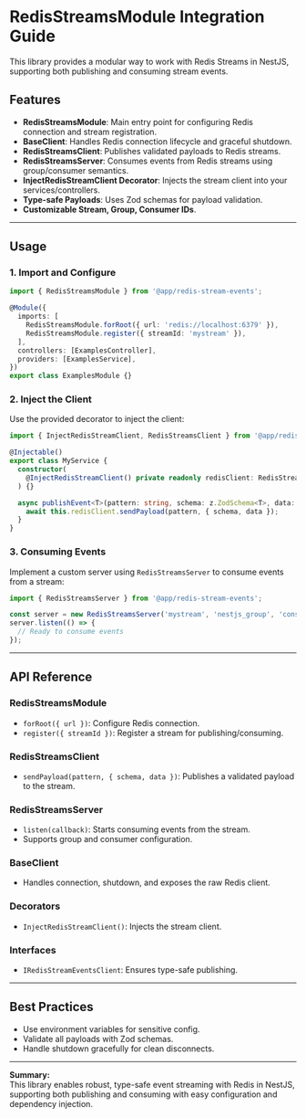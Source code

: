 
# RedisStreamsModule Integration Guide

This library provides a modular way to work with Redis Streams in NestJS, supporting both publishing and consuming stream events.

## Features

- **RedisStreamsModule**: Main entry point for configuring Redis connection and stream registration.
- **BaseClient**: Handles Redis connection lifecycle and graceful shutdown.
- **RedisStreamsClient**: Publishes validated payloads to Redis streams.
- **RedisStreamsServer**: Consumes events from Redis streams using group/consumer semantics.
- **InjectRedisStreamClient Decorator**: Injects the stream client into your services/controllers.
- **Type-safe Payloads**: Uses Zod schemas for payload validation.
- **Customizable Stream, Group, Consumer IDs**.

---

## Usage

### 1. Import and Configure

```typescript
import { RedisStreamsModule } from '@app/redis-stream-events';

@Module({
  imports: [
    RedisStreamsModule.forRoot({ url: 'redis://localhost:6379' }),
    RedisStreamsModule.register({ streamId: 'mystream' }),
  ],
  controllers: [ExamplesController],
  providers: [ExamplesService],
})
export class ExamplesModule {}
```

### 2. Inject the Client

Use the provided decorator to inject the client:

```typescript
import { InjectRedisStreamClient, RedisStreamsClient } from '@app/redis-stream-events';

@Injectable()
export class MyService {
  constructor(
    @InjectRedisStreamClient() private readonly redisClient: RedisStreamsClient,
  ) {}

  async publishEvent<T>(pattern: string, schema: z.ZodSchema<T>, data: T) {
    await this.redisClient.sendPayload(pattern, { schema, data });
  }
}
```

### 3. Consuming Events

Implement a custom server using `RedisStreamsServer` to consume events from a stream:

```typescript
import { RedisStreamsServer } from '@app/redis-stream-events';

const server = new RedisStreamsServer('mystream', 'nestjs_group', 'consumer-1');
server.listen(() => {
  // Ready to consume events
});
```

---

## API Reference

### RedisStreamsModule

- `forRoot({ url })`: Configure Redis connection.
- `register({ streamId })`: Register a stream for publishing/consuming.

### RedisStreamsClient

- `sendPayload(pattern, { schema, data })`: Publishes a validated payload to the stream.

### RedisStreamsServer

- `listen(callback)`: Starts consuming events from the stream.
- Supports group and consumer configuration.

### BaseClient

- Handles connection, shutdown, and exposes the raw Redis client.

### Decorators

- `InjectRedisStreamClient()`: Injects the stream client.

### Interfaces

- `IRedisStreamEventsClient`: Ensures type-safe publishing.

---

## Best Practices

- Use environment variables for sensitive config.
- Validate all payloads with Zod schemas.
- Handle shutdown gracefully for clean disconnects.

---

**Summary:**  
This library enables robust, type-safe event streaming with Redis in NestJS, supporting both publishing and consuming with easy configuration and dependency injection.
